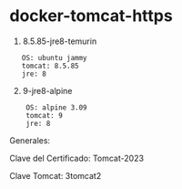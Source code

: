 # docker-tomcat-https

1. 8.5.85-jre8-temurin

``` text
   OS: ubuntu jammy
   tomcat: 8.5.85
   jre: 8

```

2. 9-jre8-alpine

``` text
    OS: alpine 3.09
    tomcat: 9
    jre: 8

```

Generales:

Clave del Certificado: Tomcat-2023

Clave Tomcat: 3tomcat2
